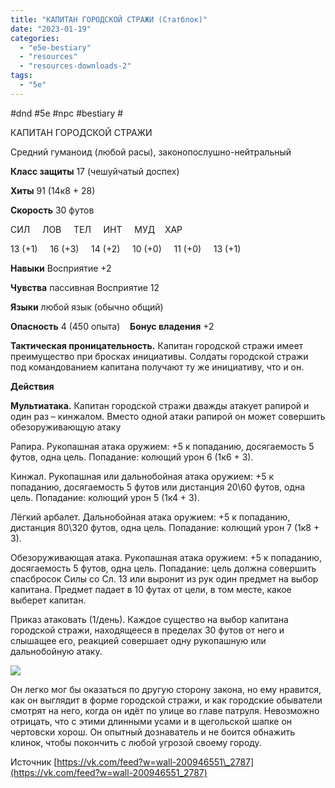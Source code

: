 ```yaml
---
title: "КАПИТАН ГОРОДСКОЙ СТРАЖИ (Статблок)"
date: "2023-01-19"
categories: 
  - "e5e-bestiary"
  - "resources"
  - "resources-downloads-2"
tags: 
  - "5e"
---
```


#dnd #5e #npc #bestiary #

КАПИТАН ГОРОДСКОЙ СТРАЖИ

Средний гуманоид (любой расы), законопослушно-нейтральный

**Класс защиты** 17 (чешуйчатый доспех)

**Хиты** 91 (14к8 + 28)

**Скорость** 30 футов

СИЛ     ЛОВ     ТЕЛ     ИНТ     МУД    ХАР

13 (+1)     16 (+3)     14 (+2)     10 (+0)     11 (+0)     13 (+1)

**Навыки** Восприятие +2

**Чувства** пассивная Восприятие 12

**Языки** любой язык (обычно общий)

**Опасность** 4 (450 опыта)    **Бонус владения** +2

**Тактическая проницательность.** Капитан городской стражи имеет преимущество при бросках инициативы. Солдаты городской стражи под командованием капитана получают ту же инициативу, что и он.

**Действия**

**Мультиатака.** Капитан городской стражи дважды атакует рапирой и один раз – кинжалом. Вместо одной атаки рапирой он может совершить обезоруживающую атаку

Рапира. Рукопашная атака оружием: +5 к попаданию, досягаемость 5 футов, одна цель. Попадание: колющий урон 6 (1к6 + 3).

Кинжал. Рукопашная или дальнобойная атака оружием: +5 к попаданию, досягаемость 5 футов или дистанция 20\\60 футов, одна цель. Попадание: колющий урон 5 (1к4 + 3).

Лёгкий арбалет. Дальнобойная атака оружием: +5 к попаданию, дистанция 80\\320 футов, одна цель. Попадание: колющий урон 7 (1к8 + 3).

Обезоруживающая атака. Рукопашная атака оружием: +5 к попаданию, досягаемость 5 футов, одна цель. Попадание: цель должна совершить спасбросок Силы со Сл. 13 или выронит из рук один предмет на выбор капитана. Предмет падает в 10 футах от цели, в том месте, какое выберет капитан.

Приказ атаковать (1/день). Каждое существо на выбор капитана городской стражи, находящееся в пределах 30 футов от него и слышащее его, реакцией совершает одну рукопашную или дальнобойную атаку.

![](https://cyborgsandmages.com/wp-content/uploads/2023/01/011923_0528_1.png)

Он легко мог бы оказаться по другую сторону закона, но ему нравится, как он выглядит в форме городской стражи, и как городские обыватели смотрят на него, когда он идёт по улице во главе патруля. Невозможно отрицать, что с этими длинными усами и в щегольской шапке он чертовски хорош. Он опытный дознаватель и не боится обнажить клинок, чтобы покончить с любой угрозой своему городу.

Источник [https://vk.com/feed?w=wall-200946551\_2787](https://vk.com/feed?w=wall-200946551_2787)
